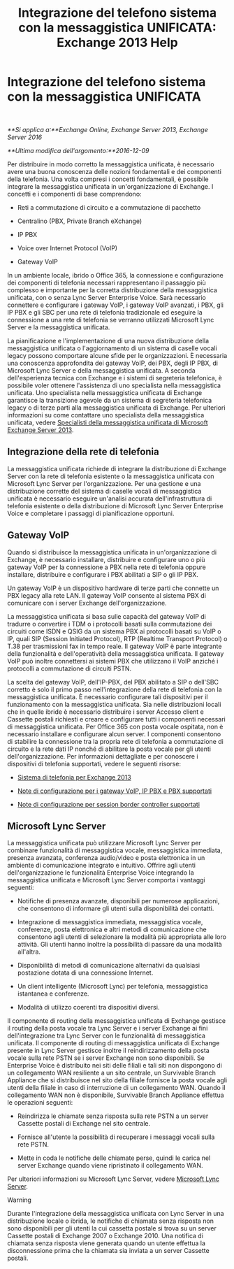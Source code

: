 ﻿---
title: 'Integrazione del telefono sistema con la messaggistica UNIFICATA: Exchange 2013 Help'
TOCTitle: Integrazione del telefono sistema con la messaggistica UNIFICATA
ms:assetid: b8790117-b040-4c84-9d34-005c75088e76
ms:mtpsurl: https://technet.microsoft.com/it-it/library/JJ673558(v=EXCHG.150)
ms:contentKeyID: 50555671
ms.date: 05/22/2018
mtps_version: v=EXCHG.150
ms.translationtype: MT
---

# Integrazione del telefono sistema con la messaggistica UNIFICATA

 

_**Si applica a:**Exchange Online, Exchange Server 2013, Exchange Server 2016_

_**Ultima modifica dell'argomento:**2016-12-09_

Per distribuire in modo corretto la messaggistica unificata, è necessario avere una buona conoscenza delle nozioni fondamentali e dei componenti della telefonia. Una volta compresi i concetti fondamentali, è possibile integrare la messaggistica unificata in un'organizzazione di Exchange. I concetti e i componenti di base comprendono:

  - Reti a commutazione di circuito e a commutazione di pacchetto

  - Centralino (PBX, Private Branch eXchange)

  - IP PBX

  - Voice over Internet Protocol (VoIP)

  - Gateway VoIP

In un ambiente locale, ibrido o Office 365, la connessione e configurazione dei componenti di telefonia necessari rappresentano il passaggio più complesso e importante per la corretta distribuzione della messaggistica unificata, con o senza Lync Server Enterprise Voice. Sarà necessario connettere e configurare i gateway VoIP, i gateway VoIP avanzati, i PBX, gli IP PBX e gli SBC per una rete di telefonia tradizionale ed eseguire la connessione a una rete di telefonia se verranno utilizzati Microsoft Lync Server e la messaggistica unificata.

La pianificazione e l'implementazione di una nuova distribuzione della messaggistica unificata o l'aggiornamento di un sistema di caselle vocali legacy possono comportare alcune sfide per le organizzazioni. È necessaria una conoscenza approfondita dei gateway VoIP, dei PBX, degli IP PBX, di Microsoft Lync Server e della messaggistica unificata. A seconda dell'esperienza tecnica con Exchange e i sistemi di segreteria telefonica, è possibile voler ottenere l'assistenza di uno specialista nella messaggistica unificata. Uno specialista nella messaggistica unificata di Exchange garantisce la transizione agevole da un sistema di segreteria telefonica legacy o di terze parti alla messaggistica unificata di Exchange. Per ulteriori informazioni su come contattare uno specialista della messaggistica unificata, vedere [Specialisti della messaggistica unificata di Microsoft Exchange Server 2013](http://go.microsoft.com/fwlink/p/?linkid=262708).

## Integrazione della rete di telefonia

La messaggistica unificata richiede di integrare la distribuzione di Exchange Server con la rete di telefonia esistente o la messaggistica unificata con Microsoft Lync Server per l'organizzazione. Per una gestione e una distribuzione corrette del sistema di caselle vocali di messaggistica unificata è necessario eseguire un'analisi accurata dell'infrastruttura di telefonia esistente o della distribuzione di Microsoft Lync Server Enterprise Voice e completare i passaggi di pianificazione opportuni.

## Gateway VoIP

Quando si distribuisce la messaggistica unificata in un'organizzazione di Exchange, è necessario installare, distribuire e configurare uno o più gateway VoIP per la connessione a PBX nella rete di telefonia oppure installare, distribuire e configurare i PBX abilitati a SIP o gli IP PBX.

Un gateway VoIP è un dispositivo hardware di terze parti che connette un PBX legacy alla rete LAN. Il gateway VoIP consente al sistema PBX di comunicare con i server Exchange dell'organizzazione.

La messaggistica unificata si basa sulle capacità del gateway VoIP di tradurre o convertire i TDM o i protocolli basati sulla commutazione dei circuiti come ISDN e QSIG da un sistema PBX ai protocolli basati su VoIP o IP, quali SIP (Session Initiated Protocol), RTP (Realtime Transport Protocol) o T.38 per trasmissioni fax in tempo reale. Il gateway VoIP è parte integrante della funzionalità e dell'operatività della messaggistica unificata. Il gateway VoIP può inoltre connettersi ai sistemi PBX che utilizzano il VoIP anziché i protocolli a commutazione di circuiti PSTN.

La scelta del gateway VoIP, dell'IP-PBX, del PBX abilitato a SIP o dell'SBC corretto è solo il primo passo nell'integrazione della rete di telefonia con la messaggistica unificata. È necessario configurare tali dispositivi per il funzionamento con la messaggistica unificata. Sia nelle distribuzioni locali che in quelle ibride è necessario distribuire i server Accesso client e Cassette postali richiesti e creare e configurare tutti i componenti necessari di messaggistica unificata. Per Office 365 con posta vocale ospitata, non è necessario installare e configurare alcun server. I componenti consentono di stabilire la connessione tra la propria rete di telefonia a commutazione di circuito e la rete dati IP nonché di abilitare la posta vocale per gli utenti dell'organizzazione. Per informazioni dettagliate e per conoscere i dispositivi di telefonia supportati, vedere le seguenti risorse:

  - [Sistema di telefonia per Exchange 2013](telephony-advisor-for-exchange-2013-exchange-2013-help.md)

  - [Note di configurazione per i gateway VoIP, IP PBX e PBX supportati](configuration-notes-for-supported-voip-gateways-ip-pbxs-and-pbxs-exchange-2013-help.md)

  - [Note di configurazione per session border controller supportati](configuration-notes-for-supported-session-border-controllers-exchange-2013-help.md)

## Microsoft Lync Server

La messaggistica unificata può utilizzare Microsoft Lync Server per combinare funzionalità di messaggistica vocale, messaggistica immediata, presenza avanzata, conferenza audio/video e posta elettronica in un ambiente di comunicazione integrato e intuitivo. Offrire agli utenti dell'organizzazione le funzionalità Enterprise Voice integrando la messaggistica unificata e Microsoft Lync Server comporta i vantaggi seguenti:

  - Notifiche di presenza avanzate, disponibili per numerose applicazioni, che consentono di informare gli utenti sulla disponibilità dei contatti.

  - Integrazione di messaggistica immediata, messaggistica vocale, conferenze, posta elettronica e altri metodi di comunicazione che consentono agli utenti di selezionare la modalità più appropriata alle loro attività. Gli utenti hanno inoltre la possibilità di passare da una modalità all'altra.

  - Disponibilità di metodi di comunicazione alternativi da qualsiasi postazione dotata di una connessione Internet.

  - Un client intelligente (Microsoft Lync) per telefonia, messaggistica istantanea e conferenze.

  - Modalità di utilizzo coerenti tra dispositivi diversi.

Il componente di routing della messaggistica unificata di Exchange gestisce il routing della posta vocale tra Lync Server e i server Exchange ai fini dell'integrazione tra Lync Server con le funzionalità di messaggistica unificata. Il componente di routing di messaggistica unificata di Exchange presente in Lync Server gestisce inoltre il reindirizzamento della posta vocale sulla rete PSTN se i server Exchange non sono disponibili. Se Enterprise Voice è distribuito nei siti delle filiali e tali siti non dispongono di un collegamento WAN resiliente a un sito centrale, un Survivable Branch Appliance che si distribuisce nel sito della filiale fornisce la posta vocale agli utenti della filiale in caso di interruzione di un collegamento WAN. Quando il collegamento WAN non è disponibile, Survivable Branch Appliance effettua le operazioni seguenti:

  - Reindirizza le chiamate senza risposta sulla rete PSTN a un server Cassette postali di Exchange nel sito centrale.

  - Fornisce all'utente la possibilità di recuperare i messaggi vocali sulla rete PSTN.

  - Mette in coda le notifiche delle chiamate perse, quindi le carica nel server Exchange quando viene ripristinato il collegamento WAN.

Per ulteriori informazioni su Microsoft Lync Server, vedere [Microsoft Lync Server](https://go.microsoft.com/fwlink/p/?linkid=265752).


> [!WARNING]
> Durante l'integrazione della messaggistica unificata con Lync Server in una distribuzione locale o ibrida, le notifiche di chiamata senza risposta non sono disponibili per gli utenti la cui cassetta postale si trova su un server Cassette postali di Exchange 2007 o Exchange 2010. Una notifica di chiamata senza risposta viene generata quando un utente effettua la disconnessione prima che la chiamata sia inviata a un server Cassette postali.


